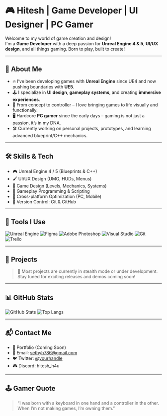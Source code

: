 # 🎮 Hitesh | Game Developer | UI Designer | PC Gamer

Welcome to my world of game creation and design!  
I'm a **Game Developer** with a deep passion for **Unreal Engine 4 & 5**, **UI/UX design**, and all things gaming. Born to play, built to create!

---

## 🧠 About Me

- 🔥 I’ve been developing games with **Unreal Engine** since UE4 and now pushing boundaries with **UE5**.
- 🕹️ I specialize in **UI design**, **gameplay systems**, and creating **immersive experiences**.
- 🎨 From concept to controller – I love bringing games to life visually and functionally.
- 🖥️ Hardcore **PC gamer** since the early days – gaming is not just a passion, it’s in my DNA.
- 🛠️ Currently working on personal projects, prototypes, and learning advanced blueprint/C++ mechanics.

---

## 🛠️ Skills & Tech

- 🎮 Unreal Engine 4 / 5 (Blueprints & C++)
- 🖌️ UI/UX Design (UMG, HUDs, Menus)
- 📐 Game Design (Levels, Mechanics, Systems)
- 🧩 Gameplay Programming & Scripting
- 📱 Cross-platform Optimization (PC, Mobile)
- 🔧 Version Control: Git & GitHub

---

## 🔧 Tools I Use

![Unreal Engine](https://img.shields.io/badge/-Unreal%20Engine-000?style=flat&logo=unrealengine)
![Figma](https://img.shields.io/badge/-Figma-purple?style=flat&logo=figma)
![Adobe Photoshop](https://img.shields.io/badge/-Photoshop-2C2C2C?style=flat&logo=adobephotoshop)
![Visual Studio](https://img.shields.io/badge/-Visual%20Studio-5C2D91?style=flat&logo=visualstudio)
![Git](https://img.shields.io/badge/-Git-F05032?style=flat&logo=git)
![Trello](https://img.shields.io/badge/-Trello-0079BF?style=flat&logo=trello)

---

## 🚀 Projects

> 🔐 Most projects are currently in stealth mode or under development.  
> Stay tuned for exciting releases and demos coming soon!

---

## 📊 GitHub Stats

![GitHub Stats](https://github-readme-stats.vercel.app/api?username=YOUR_USERNAME&show_icons=true&theme=radical)
![Top Langs](https://github-readme-stats.vercel.app/api/top-langs/?username=YOUR_USERNAME&layout=compact&theme=radical)

---

## 📬 Contact Me

- 🎯 Portfolio (Coming Soon)
- 📧 Email: sethyh786@gmail.com
- 🐦 Twitter: [@yourhandle](https://twitter.com/yourhandle)
- 🎮 Discord: hitesh_h4u

---

## 🕹️ Gamer Quote

> “I was born with a keyboard in one hand and a controller in the other.  
> When I’m not making games, I’m owning them.”


